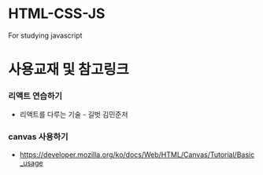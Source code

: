 # HTML-CSS-JS
For studying javascript

# 사용교재 및 참고링크

### 리액트 연습하기
- 리액트를 다루는 기술 - 길벗 김민준저

### canvas 사용하기
- https://developer.mozilla.org/ko/docs/Web/HTML/Canvas/Tutorial/Basic_usage

